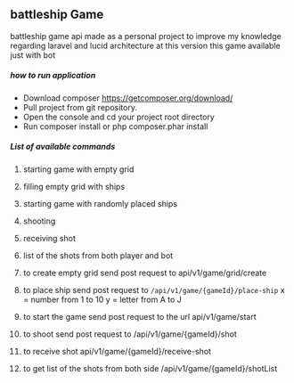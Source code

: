 ## battleship Game

battleship game api made as a personal project to improve my knowledge regarding laravel and lucid architecture
at this version this game available just with bot

##### how to run application 
- Download composer https://getcomposer.org/download/
- Pull project from git repository.
- Open the console and cd your project root directory
- Run composer install or php composer.phar install


##### List of available commands
1. starting game with empty grid
2. filling empty grid with ships
3. starting game with randomly placed ships
4. shooting
5. receiving shot
6. list of the shots from both player and bot

1. to create empty grid send post request to api/v1/game/grid/create
2. to place ship send post request to `/api/v1/game/{gameId}/place-ship`
       x = number from 1 to 10
       y = letter from A to J
3. to start the game send post request to the url api/v1/game/start 
4. to shoot send post request to /api/v1/game/{gameId}/shot
5. to receive shot api/v1/game/{gameId}/receive-shot
6. to get list of the shots from both side /api/v1/game/{gameId}/shotList